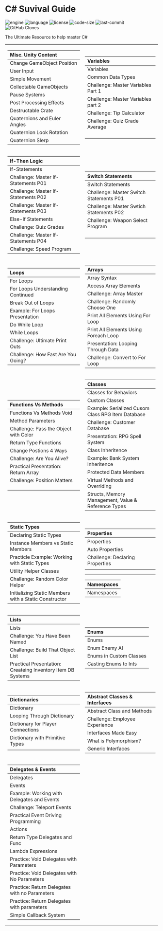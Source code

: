 # C# Suvival Guide

![engine](https://img.shields.io/static/v1?label=game%20engine&message=Unity&color=black&style=flat-square)
![language](https://img.shields.io/github/languages/top/parasiticfrisk/c-sharp-survival-guide?style=flat-square)
![license](https://img.shields.io/github/license/parasiticfrisk/c-sharp-survival-guide?style=flat-square)
![code-size](https://img.shields.io/github/languages/code-size/parasiticfrisk/c-sharp-survival-guide?style=flat-square)
![last-commit](https://img.shields.io/github/last-commit/parasiticfrisk/c-sharp-survival-guide?style=flat-square)
![GitHub Clones](https://img.shields.io/badge/dynamic/json?color=informational&style=flat-square&label=Clone&query=count&url=https://github.com/parasiticfrisk/c-sharp-survival-guide/blob/main/clone.json?raw=True&logo=github)

The Ultimate Resource to help master C#

<div align="center">
<table>
<tr><td>

| Misc. Unity Content          |
| :--------------------------- |
| Change GameObject Position   |
| User Input                   |
| Simple Movement              |
| Collectable GameObjects      |
| Pause Systems                |
| Post Processing Effects      |
| Destructable Crate           |
| Quaternions and Euler Angles |
| Quaternion Look Rotation     |
| Quaternion Slerp             |

</td><td>

| Variables                          |
| :--------------------------------- |
| Variables                          |
| Common Data Types                  |
| Challenge: Master Variables Part 1 |
| Challenge: Master Variables part 2 |
| Challenge: Tip Calculator          |
| Challenge: Quiz Grade Average      |
| ![]()                              |
| ![]()                              |
| ![]()                              |
| ![]()                              |

</td></tr>
<tr><td>

| If-Then Logic                       |
| :---------------------------------- |
| If-Statements                       |
| Challenge: Master If-Statements P01 |
| Challenge: Master If-Statements P02 |
| Challenge: Master If-Statements P03 |
| Else-If Statements                  |
| Challenge: Quiz Grades              |
| Challenge: Master If-Statements P04 |
| Challenge: Speed Program            |

</td><td>

| Switch Statements                       |
| :-------------------------------------- |
| Switch Statements                       |
| Challenge: Master Switch Statements P01 |
| Challenge: Master Swtich Statements P02 |
| Challenge: Weapon Select Program        |
| ![]()                                   |
| ![]()                                   |
| ![]()                                   |
| ![]()                                   |

</td></tr>
<tr><td>

| Loops                              |
| :--------------------------------- |
| For Loops                          |
| For Loops Understanding Continued  |
| Break Out of Loops                 |
| Example: For Loops Presentation    |
| Do While Loop                      |
| While Loops                        |
| Challenge: Ultimate Print Outs     |
| Challenge: How Fast Are You Going? |

</td><td>

| Arrays                                |
| :------------------------------------ |
| Array Syntax                          |
| Access Array Elements                 |
| Challenge: Array Master               |
| Challenge: Randomly Choose One        |
| Print All Elements Using For Loop     |
| Print All Elements Using Foreach Loop |
| Presentation: Looping Through Data    |
| Challenge: Convert to For Loop        |

</td></tr>
<tr><td>

| Functions Vs Methods                  |
| :------------------------------------ |
| Functions Vs Methods Void             |
| Method Parameters                     |
| Challenge: Pass the Object with Color |
| Return Type Functions                 |
| Change Postions 4 Ways                |
| Challenge: Are You Alive?             |
| Practical Presentation: Return Array  |
| Challenge: Position Matters           |
| ![]()                                 |
| ![]()                                 |
| ![]()                                 |

</td><td>

| Classes                                             |
| :-------------------------------------------------- |
| Classes for Behaviors                               |
| Custom Classes                                      |
| Example: Serialized Cusom Class RPG Item Database   |
| Challenge: Customer Database                        |
| Presentation: RPG Spell System                      |
| Class Inheritence                                   |
| Example: Bank System Inheritence                    |
| Protected Data Members                              |
| Virtual Methods and Overriding                      |
| Structs, Memory Management, Value & Reference Types |

</td></tr>
<tr><td>

| Static Types                                          |
| :---------------------------------------------------- |
| Declaring Static Types                                |
| Instance Members vs Static Members                    |
| Practicle Example: Working with Static Types          |
| Utility Helper Classes                                |
| Challenge: Random Color Helper                        |
| Initializing Static Members with a Static Constructor |

</td><td>

| Properties                      |
| :------------------------------ |
| Properties                      |
| Auto Properties                 |
| Challenge: Declaring Properties |
| ![]()                           |

---

| Namespaces |
| :--------- |
| Namespaces |

</td></tr>
<tr><td>

| Lists                                                       |
| :---------------------------------------------------------- |
| Lists                                                       |
| Challenge: You Have Been Named                              |
| Challenge: Build That Object List                           |
| Practical Presentation: Createing Inventory Item DB Systems |

</td><td>

| Enums                   |
| :---------------------- |
| Enums                   |
| Enum Enemy AI           |
| Enums in Custom Classes |
| Casting Enums to Ints   |

</td></tr>
<tr><td>

| Dictionaries                      |
| :-------------------------------- |
| Dictionary                        |
| Looping Through Dictionary        |
| Dictionary for Player Connections |
| Dictionary with Primitive Types   |
| ![]()                             |

</td><td>

| Abstract Classes & Interfaces  |
| :----------------------------- |
| Abstract Class and Methods     |
| Challenge: Employee Experience |
| Interfaces Made Easy           |
| What is Polymorphism?          |
| Generic Interfaces             |

</td></tr>
<tr><td>

| Delegates & Events                            |
| :-------------------------------------------- |
| Delegates                                     |
| Events                                        |
| Example: Working with Delegates and Events    |
| Challenge: Teleport Events                    |
| Practical Event Driving Programming           |
| Actions                                       |
| Return Type Delegates and Func                |
| Lambda Expressions                            |
| Practice: Void Delegates with Parameters      |
| Practice: Void Delegates with No Parameters   |
| Practice: Return Delegates with no Parameters |
| Practice: Return Delegates with parameters    |
| Simple Callback System                        |

</td><td>
</td></tr>
</table>
</div>